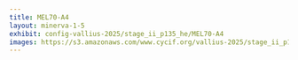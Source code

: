 ```yaml
---
title: MEL70-A4
layout: minerva-1-5
exhibit: config-vallius-2025/stage_ii_p135_he/MEL70-A4
images: https://s3.amazonaws.com/www.cycif.org/vallius-2025/stage_ii_p135_he/MEL70-A4
---
```

